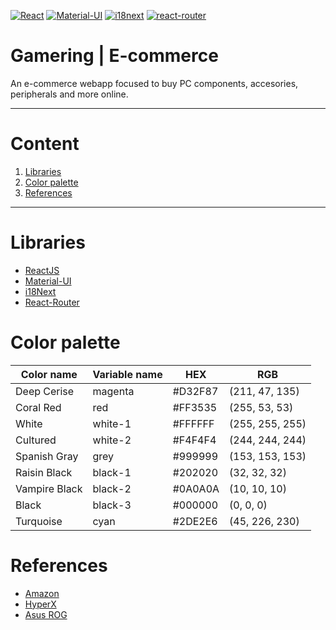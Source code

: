 [![React](https://img.shields.io/badge/1.18.1-61DAFB?style=for-the-badge&logo=react&label=React&labelColor=20232A)](https://reactjs.org/) [![Material-UI](https://img.shields.io/badge/5.7.0-0081CB?style=for-the-badge&logo=mui&label=Material-UI&labelColor=FFFFFF)](https://mui.com/) [![i18next](https://img.shields.io/badge/21.8.3-26A699?style=for-the-badge&logo=i18next&label=i18next&labelColor=FFFFFF)](https://www.i18next.com/) [![react-router](https://img.shields.io/badge/6.3.0-CE0C1B?style=for-the-badge&logo=react-router&label=react-router&labelColor=121212)](https://reactrouter.com/) 
						
						
# Gamering | E-commerce
An e-commerce webapp focused to buy PC components, accesories, peripherals and more online.
- - -
# Content
1. [Libraries](#libraries)
2. [Color palette](#color-palette)
3. [References](#references)
- - -
# Libraries
- [ReactJS](https://reactjs.org/)
- [Material-UI](https://mui.com/)
- [i18Next](https://www.i18next.com/)
- [React-Router](https://reactrouter.com/)
# Color palette
|Color name|Variable name|HEX|RGB|
|-|-|-|-|
|Deep Cerise|magenta|#D32F87|(211, 47, 135)|
|Coral Red|red|#FF3535|(255, 53, 53)|
|White|white-1|#FFFFFF|(255, 255, 255)|
|Cultured|white-2|#F4F4F4|(244, 244, 244)|
|Spanish Gray|grey|#999999|(153, 153, 153)|
|Raisin Black|black-1|#202020|(32, 32, 32)|
|Vampire Black|black-2|#0A0A0A|(10, 10, 10)|
|Black|black-3|#000000|(0, 0, 0)|
|Turquoise|cyan|#2DE2E6|(45, 226, 230)|
# References
- [Amazon](https://www.amazon.com/)
- [HyperX](https://www.hyperxgaming.com/)
- [Asus ROG](https://rog.asus.com/)
